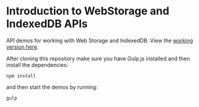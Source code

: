 # Introduction to WebStorage and IndexedDB APIs

API demos for working with Web Storage and IndexedDB. View the [working version here](http://craigshoemaker.github.io/webstorage-indexeddb/).

After cloning this repository make sure you have Gulp.js installed and then install the dependencies:

    npm install

and then start the demos by running:

    gulp